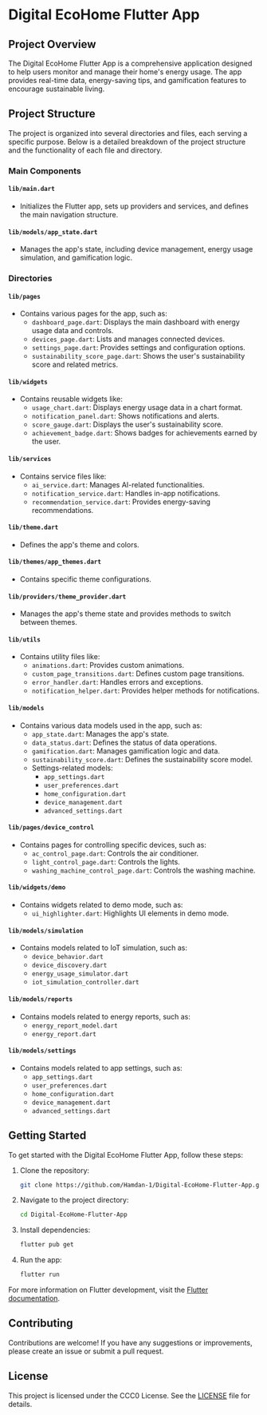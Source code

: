 # Digital EcoHome Flutter App

## Project Overview

The Digital EcoHome Flutter App is a comprehensive application designed to help users monitor and manage their home's energy usage. The app provides real-time data, energy-saving tips, and gamification features to encourage sustainable living.

## Project Structure

The project is organized into several directories and files, each serving a specific purpose. Below is a detailed breakdown of the project structure and the functionality of each file and directory.

### Main Components

#### `lib/main.dart`
- Initializes the Flutter app, sets up providers and services, and defines the main navigation structure.

#### `lib/models/app_state.dart`
- Manages the app's state, including device management, energy usage simulation, and gamification logic.

### Directories

#### `lib/pages`
- Contains various pages for the app, such as:
  - `dashboard_page.dart`: Displays the main dashboard with energy usage data and controls.
  - `devices_page.dart`: Lists and manages connected devices.
  - `settings_page.dart`: Provides settings and configuration options.
  - `sustainability_score_page.dart`: Shows the user's sustainability score and related metrics.

#### `lib/widgets`
- Contains reusable widgets like:
  - `usage_chart.dart`: Displays energy usage data in a chart format.
  - `notification_panel.dart`: Shows notifications and alerts.
  - `score_gauge.dart`: Displays the user's sustainability score.
  - `achievement_badge.dart`: Shows badges for achievements earned by the user.

#### `lib/services`
- Contains service files like:
  - `ai_service.dart`: Manages AI-related functionalities.
  - `notification_service.dart`: Handles in-app notifications.
  - `recommendation_service.dart`: Provides energy-saving recommendations.

#### `lib/theme.dart`
- Defines the app's theme and colors.

#### `lib/themes/app_themes.dart`
- Contains specific theme configurations.

#### `lib/providers/theme_provider.dart`
- Manages the app's theme state and provides methods to switch between themes.

#### `lib/utils`
- Contains utility files like:
  - `animations.dart`: Provides custom animations.
  - `custom_page_transitions.dart`: Defines custom page transitions.
  - `error_handler.dart`: Handles errors and exceptions.
  - `notification_helper.dart`: Provides helper methods for notifications.

#### `lib/models`
- Contains various data models used in the app, such as:
  - `app_state.dart`: Manages the app's state.
  - `data_status.dart`: Defines the status of data operations.
  - `gamification.dart`: Manages gamification logic and data.
  - `sustainability_score.dart`: Defines the sustainability score model.
  - Settings-related models:
    - `app_settings.dart`
    - `user_preferences.dart`
    - `home_configuration.dart`
    - `device_management.dart`
    - `advanced_settings.dart`

#### `lib/pages/device_control`
- Contains pages for controlling specific devices, such as:
  - `ac_control_page.dart`: Controls the air conditioner.
  - `light_control_page.dart`: Controls the lights.
  - `washing_machine_control_page.dart`: Controls the washing machine.

#### `lib/widgets/demo`
- Contains widgets related to demo mode, such as:
  - `ui_highlighter.dart`: Highlights UI elements in demo mode.

#### `lib/models/simulation`
- Contains models related to IoT simulation, such as:
  - `device_behavior.dart`
  - `device_discovery.dart`
  - `energy_usage_simulator.dart`
  - `iot_simulation_controller.dart`

#### `lib/models/reports`
- Contains models related to energy reports, such as:
  - `energy_report_model.dart`
  - `energy_report.dart`

#### `lib/models/settings`
- Contains models related to app settings, such as:
  - `app_settings.dart`
  - `user_preferences.dart`
  - `home_configuration.dart`
  - `device_management.dart`
  - `advanced_settings.dart`

## Getting Started

To get started with the Digital EcoHome Flutter App, follow these steps:

1. Clone the repository:
   ```bash
   git clone https://github.com/Hamdan-1/Digital-EcoHome-Flutter-App.git
   ```

2. Navigate to the project directory:
   ```bash
   cd Digital-EcoHome-Flutter-App
   ```

3. Install dependencies:
   ```bash
   flutter pub get
   ```

4. Run the app:
   ```bash
   flutter run
   ```

For more information on Flutter development, visit the [Flutter documentation](https://docs.flutter.dev/).

## Contributing

Contributions are welcome! If you have any suggestions or improvements, please create an issue or submit a pull request.

## License

This project is licensed under the CCC0 License. See the [LICENSE](LICENSE) file for details.
